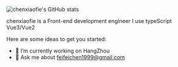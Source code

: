 ![chenxiaofie's GitHub stats](https://github-readme-stats.vercel.app/api?username=chenxiaofie&count_private=true) 


chenxiaofie is a Front-end development engineer I use typeScript Vue3/Vue2

Here are some ideas to get you started:

- 🔭 I’m currently working on HangZhou
- 💬 Ask me about feifeichen1999@gmail.com
